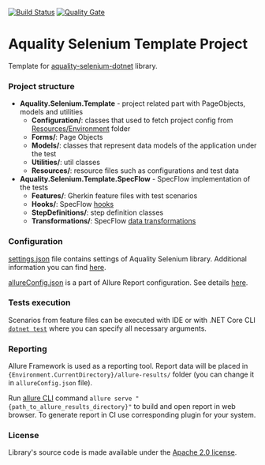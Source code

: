 [![Build Status](https://dev.azure.com/aquality-automation/aquality-automation/_apis/build/status/aquality-automation.aquality-selenium-dotnet-template?branchName=master)](https://dev.azure.com/aquality-automation/aquality-automation/_build/latest?definitionId=10&branchName=master)
[![Quality Gate](https://sonarcloud.io/api/project_badges/measure?project=aquality-automation_aquality-selenium-dotnet-template&metric=alert_status)](https://sonarcloud.io/dashboard?id=aquality-automation_aquality-selenium-dotnet-template)

# Aquality Selenium Template Project
Template for [aquality-selenium-dotnet](https://github.com/aquality-automation/aquality-selenium-dotnet) library.

### Project structure
- **Aquality.Selenium.Template** - project related part with PageObjects, models and utilities
  - **Configuration/**: classes that used to fetch project config from [Resources/Environment](https://github.com/aquality-automation/aquality-selenium-dotnet-template/blob/master/Aquality.Selenium.Template/Aquality.Selenium.Template/Resources/Environment) folder
  - **Forms/**: Page Objects
  - **Models/**: classes that represent data models of the application under the test
  - **Utilities/**: util classes
  - **Resources/**: resource files such as configurations and test data
- **Aquality.Selenium.Template.SpecFlow** - SpecFlow implementation of the tests
  - **Features/**: Gherkin feature files with test scenarios
  - **Hooks/**: SpecFlow [hooks](https://specflow.org/documentation/Hooks/)
  - **StepDefinitions/**: step definition classes
  - **Transformations/**: SpecFlow [data transformations](https://specflow.org/documentation/Step-Argument-Transformations/)

### Configuration
[settings.json](https://github.com/aquality-automation/aquality-selenium-dotnet-template/blob/master/Aquality.Selenium.Template/Aquality.Selenium.Template/Resources/settings.json) file contains settings of Aquality Selenium library. Additional information you can find [here](https://github.com/aquality-automation/aquality-selenium-dotnet/wiki/Overview-(English)).

[allureConfig.json](https://github.com/aquality-automation/aquality-selenium-dotnet-template/blob/master/Aquality.Selenium.Template/Aquality.Selenium.Template.SpecFlow/allureConfig.json) is a part of Allure Report configuration. See details [here](https://github.com/allure-framework/allure-csharp#configuration).

### Tests execution
Scenarios from feature files can be executed with IDE
or with .NET Core CLI [```dotnet test```](https://docs.microsoft.com/en-us/dotnet/core/tools/dotnet-test) where you can specify all necessary arguments.

### Reporting 
Allure Framework is used as a reporting tool. Report data will be placed in ```{Environment.CurrentDirectory}/allure-results/``` folder (you can change it in ```allureConfig.json``` file).

Run [allure CLI](https://docs.qameta.io/allure/#_commandline) command ```allure serve "{path_to_allure_results_directory}"``` to build and open report in web browser. To generate report in CI use corresponding plugin for your system.


### License
Library's source code is made available under the [Apache 2.0 license](https://github.com/aquality-automation/aquality-selenium-dotnet-template/blob/master/LICENSE).
